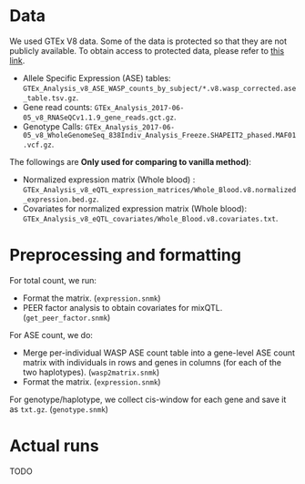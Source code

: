 # Data

We used GTEx V8 data. 
Some of the data is protected so that they are not publicly available.
To obtain access to protected data, please refer to [this link](https://gtexportal.org/home/protectedDataAccess).

* Allele Specific Expression (ASE) tables: `GTEx_Analysis_v8_ASE_WASP_counts_by_subject/*.v8.wasp_corrected.ase_table.tsv.gz`.
* Gene read counts: `GTEx_Analysis_2017-06-05_v8_RNASeQCv1.1.9_gene_reads.gct.gz`.
* Genotype Calls: `GTEx_Analysis_2017-06-05_v8_WholeGenomeSeq_838Indiv_Analysis_Freeze.SHAPEIT2_phased.MAF01.vcf.gz`.

The followings are **Only used for comparing to vanilla method)**:

* Normalized expression matrix (Whole blood) : `GTEx_Analysis_v8_eQTL_expression_matrices/Whole_Blood.v8.normalized_expression.bed.gz`.
* Covariates for normalized expression matrix (Whole blood): `GTEx_Analysis_v8_eQTL_covariates/Whole_Blood.v8.covariates.txt`.

# Preprocessing and formatting

For total count, we run:
 
* Format the matrix. (`expression.snmk`)
* PEER factor analysis to obtain covariates for mixQTL. (`get_peer_factor.snmk`)

For ASE count, we do:

* Merge per-individual WASP ASE count table into a gene-level ASE count matrix with individuals in rows and genes in columns (for each of the two haplotypes). (`wasp2matrix.snmk`)
* Format the matrix. (`expression.snmk`)

For genotype/haplotype, we collect cis-window for each gene and save it as `txt.gz`. (`genotype.snmk`)

# Actual runs

TODO

